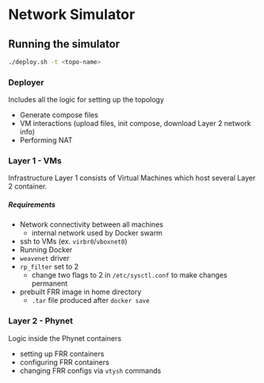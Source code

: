 # Network Simulator

## Running the simulator

```bash
./deploy.sh -t <topo-name>
```

### Deployer

Includes all the logic for setting up the topology

* Generate compose files
* VM interactions (upload files, init compose, download Layer 2 network info)
* Performing NAT

### Layer 1 - VMs

Infrastructure Layer 1 consists of Virtual Machines which host several Layer 2 container.

##### Requirements 

* Network connectivity between all machines 
    * internal network used by Docker swarm
* ssh to VMs (ex. `virbr0`/`vboxnet0`)
* Running Docker
* `weavenet` driver
* `rp_filter` set to 2
    * change two flags to 2 in `/etc/sysctl.conf` to make changes permanent
* prebuilt FRR image in home directory
    * `.tar` file produced after `docker save`

### Layer 2 - Phynet 

Logic inside the Phynet containers 

* setting up FRR containers
* configuring FRR containers 
* changing FRR configs via `vtysh` commands